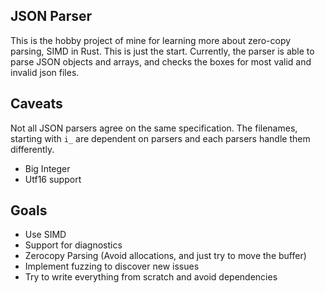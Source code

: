 ## JSON Parser
This is the hobby project of mine for learning more about zero-copy parsing, SIMD in Rust. This is just the start.
Currently, the parser is able to parse JSON objects and arrays, and checks the boxes for most valid and invalid json files.

## Caveats
Not all JSON parsers agree on the same specification. The filenames, starting with `i_` are dependent on parsers and each parsers handle them differently.
- Big Integer
- Utf16 support

## Goals
- Use SIMD
- Support for diagnostics
- Zerocopy Parsing (Avoid allocations, and just try to move the buffer)
- Implement fuzzing to discover new issues
- Try to write everything from scratch and avoid dependencies

